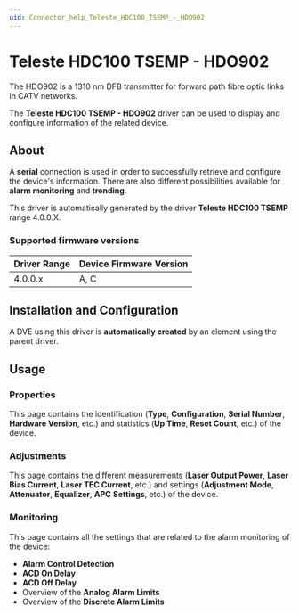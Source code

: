 ```yaml
---
uid: Connector_help_Teleste_HDC100_TSEMP_-_HDO902
---
```


# Teleste HDC100 TSEMP - HDO902

The HDO902 is a 1310 nm DFB transmitter for forward path fibre optic links in CATV networks.

The **Teleste HDC100 TSEMP - HDO902** driver can be used to display and configure information of the related device.

## About

A **serial** connection is used in order to successfully retrieve and configure the device's information. There are also different possibilities available for **alarm monitoring** and **trending**.

This driver is automatically generated by the driver **Teleste HDC100 TSEMP** range 4.0.0.X.

### Supported firmware versions

| **Driver Range** | **Device Firmware Version** |
|------------------|-----------------------------|
| 4.0.0.x          | A, C                        |

## Installation and Configuration

A DVE using this driver is **automatically created** by an element using the parent driver.

## Usage

### Properties

This page contains the identification (**Type**, **Configuration**, **Serial Number**, **Hardware Version**, etc.) and statistics (**Up Time**, **Reset Count**, etc.) of the device.

### Adjustments

This page contains the different measurements (**Laser Output Power**, **Laser Bias Current**, **Laser TEC Current**, etc.) and settings (**Adjustment Mode**, **Attenuator**, **Equalizer**, **APC** **Settings**, etc.) of the device.

### Monitoring

This page contains all the settings that are related to the alarm monitoring of the device:

- **Alarm Control Detection**
- **ACD On Delay**
- **ACD Off Delay**
- Overview of the **Analog Alarm Limits**
- Overview of the **Discrete Alarm Limits**
